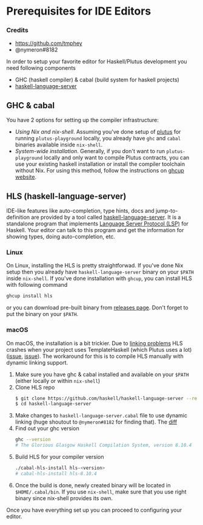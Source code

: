 # Prerequisites for IDE Editors

### Credits
- https://github.com/tmphey
- @nymeron#8182

In order to setup your favorite editor for Haskell/Plutus development you need following components
- GHC (haskell compiler) & cabal (build system for haskell projects)
- [haskell-language-server](https://github.com/haskell/haskell-language-server/)

## GHC & cabal
You have 2 options for setting up the compiler infrastructure:
- _Using Nix and nix-shell_. Assuming you've done setup of [plutus](https://github.com/input-output-hk/plutus) for running `plutus-playground` locally, you already have `ghc` and `cabal` binaries available inside `nix-shell`. 
- _System-wide installation_. Generally, if you don't want to run `plutus-playground` locally and only want to compile Plutus contracts, you can use your existing haskell installation or install the compiler toolchain without Nix. For using this method, follow the instructions on [ghcup website](https://www.haskell.org/ghcup/).

## HLS (haskell-language-server)
IDE-like features like auto-completion, type hints, docs and jump-to-definition are provided by a tool called [haskell-language-server](https://github.com/haskell/haskell-language-server/). It is a standalone program that implements [Language Server Protocol (LSP)](https://langserver.org/) for Haskell. Your editor can talk to this program and get the information for showing types, doing auto-completion, etc.

### Linux
On Linux, installing the HLS is pretty straightforwad. If you've done Nix setup then you already have `haskell-language-server` binary on your `$PATH` inside `nix-shell`. 
If you've done installation with `ghcup`, you can install HLS with following command
   ```bash
   ghcup install hls
   ```
or you can download pre-built binary from [releases page](https://github.com/haskell/haskell-language-server/releases). Don't forget to put the binary on your `$PATH`. 

### macOS
On macOS, the installation is a bit trickier. 
Due to [linking problems](https://github.com/haskell/haskell-language-server/issues/1160) HLS crashes when your project uses TemplateHaskell (which Plutus uses a lot) ([issue](https://github.com/haskell/haskell-language-server/issues/1431), [issue](https://github.com/haskell/haskell-language-server/issues/277)). The workaround for this is to compile HLS manually with dynamic linking support. 

1. Make sure you have ghc & cabal installed and available on your `$PATH` (either locally or within `nix-shell`)
2. Clone HLS repo
   ```bash
   $ git clone https://github.com/haskell/haskell-language-server --recurse-submodules
   $ cd haskell-language-server
   ```
3. Make changes to `haskell-language-server.cabal` file to use dynamic linking (huge shoutout to `@nymeron#8182` for finding that). The [diff](https://github.com/haskell/haskell-language-server/issues/1160#issuecomment-756566273)
4. Find out your ghc version
   ```bash
   ghc --version
   # The Glorious Glasgow Haskell Compilation System, version 8.10.4
   ```
5. Build HLS for your compiler version
   ```bash
   ./cabal-hls-install hls-<version>
   # cabal-hls-install hls-8.10.4
   ```
6. Once the build is done, newly created binary will be located in `$HOME/.cabal/bin`. If you use `nix-shell`, make sure that you use right binary since nix-shell provides its own. 


Once you have everything set up you can proceed to configuring your editor.
